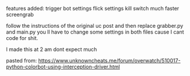 features added:
trigger bot settings
flick settings
kill switch
much faster screengrab

follow the instructions of the original uc post and then replace grabber.py and main.py
you ll have to change some settings in both files cause I cant code for shit.

I made this at 2 am dont expect much


pasted from:
https://www.unknowncheats.me/forum/overwatch/510017-python-colorbot-using-interception-driver.html
